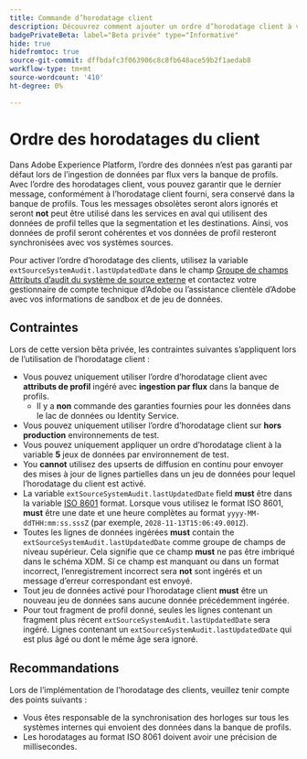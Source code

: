 ```yaml
---
title: Commande d’horodatage client
description: Découvrez comment ajouter un ordre d’horodatage client à vos jeux de données pour garantir la cohérence de vos données de profil.
badgePrivateBeta: label="Beta privée" type="Informative"
hide: true
hidefromtoc: true
source-git-commit: dffbdafc3f063906c8c8fb648ace59b2f1aedab8
workflow-type: tm+mt
source-wordcount: '410'
ht-degree: 0%

---
```



# Ordre des horodatages du client

Dans Adobe Experience Platform, l’ordre des données n’est pas garanti par défaut lors de l’ingestion de données par flux vers la banque de profils. Avec l’ordre des horodatages client, vous pouvez garantir que le dernier message, conformément à l’horodatage client fourni, sera conservé dans la banque de profils. Tous les messages obsolètes seront alors ignorés et seront **not** peut être utilisé dans les services en aval qui utilisent des données de profil telles que la segmentation et les destinations. Ainsi, vos données de profil seront cohérentes et vos données de profil resteront synchronisées avec vos systèmes sources.

Pour activer l’ordre d’horodatage des clients, utilisez la variable `extSourceSystemAudit.lastUpdatedDate` dans le champ [Groupe de champs Attributs d’audit du système de source externe](https://github.com/adobe/xdm/blob/master/docs/reference/fieldgroups/shared/external-source-system-audit-details.schema.md) et contactez votre gestionnaire de compte technique d’Adobe ou l’assistance clientèle d’Adobe avec vos informations de sandbox et de jeu de données.

## Contraintes

Lors de cette version bêta privée, les contraintes suivantes s’appliquent lors de l’utilisation de l’horodatage client :

- Vous pouvez uniquement utiliser l’ordre d’horodatage client avec **attributs de profil** ingéré avec **ingestion par flux** dans la banque de profils.
   - Il y a **non** commande des garanties fournies pour les données dans le lac de données ou Identity Service.
- Vous pouvez uniquement utiliser l’ordre d’horodatage client sur **hors production** environnements de test.
- Vous pouvez uniquement appliquer un ordre d’horodatage client à la variable **5** jeux de données par environnement de test.
- You **cannot** utilisez des upserts de diffusion en continu pour envoyer des mises à jour de lignes partielles dans un jeu de données pour lequel l’horodatage du client est activé.
- La variable `extSourceSystemAudit.lastUpdatedDate` field **must** être dans la variable [ISO 8601](https://www.iso.org/fr/iso-8601-date-and-time-format.html) format. Lorsque vous utilisez le format ISO 8601, **must** être une date et une heure complètes au format `yyyy-MM-ddTHH:mm:ss.sssZ` (par exemple, `2028-11-13T15:06:49.001Z`).
- Toutes les lignes de données ingérées **must** contain the `extSourceSystemAudit.lastUpdatedDate` comme groupe de champs de niveau supérieur. Cela signifie que ce champ **must** ne pas être imbriqué dans le schéma XDM. Si ce champ est manquant ou dans un format incorrect, l’enregistrement incorrect sera **not** sont ingérés et un message d’erreur correspondant est envoyé.
- Tout jeu de données activé pour l’horodatage client **must** être un nouveau jeu de données sans aucune donnée précédemment ingérée.
- Pour tout fragment de profil donné, seules les lignes contenant un fragment plus récent `extSourceSystemAudit.lastUpdatedDate` sera ingéré. Lignes contenant un `extSourceSystemAudit.lastUpdatedDate` qui est plus âgé ou dont le même âge sera ignoré.

## Recommandations

Lors de l’implémentation de l’horodatage des clients, veuillez tenir compte des points suivants :

- Vous êtes responsable de la synchronisation des horloges sur tous les systèmes internes qui envoient des données dans la banque de profils.
- Les horodatages au format ISO 8061 doivent avoir une précision de millisecondes.
